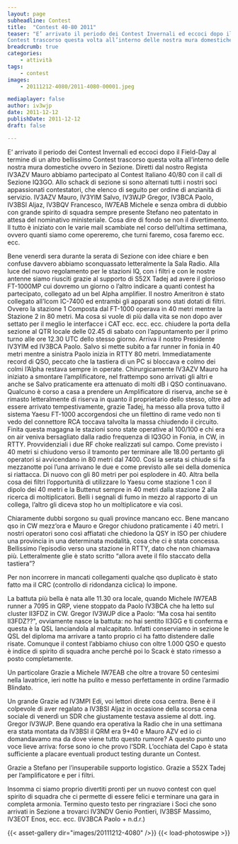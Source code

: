 ```yaml
---
layout: page
subheadline: Contest
title:  "Contest 40-80 2011"
teaser: "E’ arrivato il periodo dei Contest Invernali ed eccoci dopo il Field-Day al termine di un altro bellissimo 
Contest trascorso questa volta all’interno delle nostra mura domestiche ovvero in Sezione."
breadcrumb: true
categories:
    - attività
tags:
    - contest
images:
    - 20111212-4080/2011-4080-00001.jpeg

mediaplayer: false
author: iv3wjp
date: 2011-12-12
publishDate: 2011-12-12
draft: false

---
```


E’ arrivato il periodo dei Contest Invernali ed eccoci dopo il Field-Day al termine di un altro bellissimo Contest 
trascorso questa volta all’interno delle nostra mura domestiche ovvero in Sezione. Diretti dal nostro Regista IV3AZV 
Mauro abbiamo partecipato al Contest Italiano 40/80 con il call di Sezione IQ3GO. Allo schack di sezione si sono alternati 
tutti i nostri soci appassionati contestatori, che elenco di seguito per ordine di anzianità di servizio. IV3AZV Mauro, 
IV3YIM Salvo, IV3WJP Gregor, IV3BCA Paolo, IV3BSI Aljaz, IV3BQV Francesco, IW7EAB Michele e senza ombra di dubbio con 
grande spirito di squadra sempre presente Stefano neo patentato in attesa del nominativo ministeriale. Cosa dire di fondo 
se non il divertimento. Il tutto è iniziato con le varie mail scambiate nel corso dell’ultima settimana, ovvero quanti 
siamo come opereremo, che turni faremo, cosa faremo ecc. ecc.

Bene venerdì sera durante la serata di Sezione con idee chiare e ben confuse davvero abbiamo sconquassato letteralmente 
la Sala Radio. Alla luce del nuovo regolamento per le stazioni IQ, con i filtri e con le nostre antenne siamo riusciti 
grazie al supporto di S52X Tadej ad avere il glorioso FT-1000MP cui dovremo un giorno o l’altro indicare a quanti contest 
ha partecipato, collegato ad un bel Alpha amplifier. Il nostro Ameritron è stato collegato all’Icom IC-7400 ed entrambi 
gli apparati sono stati dotati di filtri. Ovvero la stazione 1 Composta dal FT-1000 operava in 40 metri mentre la 
Stazione 2 in 80 metri. Ma cosa si vuole di più dalla vita se non dopo aver settato per il meglio le interfacce i 
CAT ecc. ecc. ecc. chiudere la porta della sezione al QTR locale delle 02.45 di sabato con l’appuntamento per il primo 
turno alle ore 12.30 UTC dello stesso giorno. Arriva il nostro Presidente IV3YIM ed IV3BCA Paolo. Salvo si mette subito 
a far runner in fonia in 40 metri mentre a sinistra Paolo inizia in RTTY 80 metri. Immediatamente record di QSO, peccato 
che la tastiera di un PC si bloccava e colmo dei colmi l’Alpha restava sempre in operate. Chirurgicamente IV3AZV Mauro 
ha iniziato a smontare l’amplificatore, nel frattempo sono arrivati gli altri e anche se Salvo praticamente era attenuato 
di molti dB i QSO continuavano. Qualcuno è corso a casa a prendere un Amplificatore di riserva, anche se è rimasto 
letteralmente di riserva in quanto il proprietario dello stesso, oltre ad essere arrivato tempestivamente, grazie Tadej, 
ha messo alla prova tutto il sistema Yaesu FT-1000 accorgendosi che un filettino di rame vedo non ti vedo del connettore 
RCA toccava talvolta la massa chiudendo il circuito. Finita questa magagna le stazioni sono state operative al 100/100 e 
chi era on air veniva bersagliato dalla radio frequenza di IQ3GO in Fonia, in CW, in RTTY. Provvidenziali i due RF choke 
realizzati sul campo. Come previsto i 40 metri si chiudono verso il tramonto per terminare alle 18.00 pertanto gli 
operatori si avvicendano in 80 metri dal 7400. Così la serata si chiude si fa mezzanotte poi l’una arrivano le due e 
come previsto alle sei della domenica si riattacca. Di nuovo con gli 80 metri per poi esplodere in 40. Altra bella 
cosa dei filtri l’opportunità di utilizzare lo Yaesu come stazione 1 con il dipolo dei 40 metri e la Buttenut sempre in 
40 metri dalla stazione 2 alla ricerca di moltiplicatori. Belli i segnali di fumo in mezzo al rapporto di un collega, 
l’altro gli diceva stop ho un moltiplicatore e via così.

Chiaramente dubbi sorgono su quali province mancano ecc. Bene mancano qso in CW mezz’ora e Mauro e Gregor chiudono 
praticamente i 40 metri. I nostri operatori sono così affiatati che chiedono la QSY in ISO per chiudere una provincia 
in una determinata modalità, cosa che ci è stata concessa. Bellissimo l’episodio verso una stazione in RTTY, dato che 
non chiamava più. Letteralmente glie è stato scritto “allora avete il filo staccato della tastiera”?

Per non incorrere in mancati collegamenti qualche qso duplicato è stato fatto ma il CRC (controllo di ridondanza ciclica) 
lo impone.

La battuta più bella è nata alle 11.30 ora locale, quando Michele IW7EAB runner a 7095 in QRP, viene stoppato da Paolo 
IV3BCA che ha letto sul cluster II3FDZ in CW. Gregor IV3WJP dice a Paolo: “Ma cosa hai sentito II3FDZ??", ovviamente 
nasce la battuta: no hai sentito II3GG e ti conferma e questa è la QSL lanciandola al malcapitato. Infatti conserviamo 
in sezione le QSL del diploma ma arrivare a tanto proprio ci ha fatto distendere dalle risate. Comunque il contest 
l’abbiamo chiuso con oltre 1.000 QSO e questo è indice di spirito di squadra anche perché poi lo Scack è stato rimesso 
a posto completamente.

Un particolare Grazie a Michele IW7EAB che oltre a trovare 50 centesimi nella lavatrice, ieri notte ha pulito e messo 
perfettamente in ordine l’armadio Blindato.

Un grande Grazie ad IV3MPI Edi, voi lettori direte cosa centra. Bene è il colpevole di aver regalato a IV3BSI Aljaz in 
occasione della scorsa cena sociale di venerdì un SDR che giustamente testava assieme al dott. ing. Gregor IV3WJP. 
Bene quando era operativa la Radio che in una settimana era stata montata da IV3BSI il QRM era 9+40 e Mauro AZV ed io 
ci domandavamo ma da dove viene tutto questo rumore? A questo punto uno voce lieve arriva: forse sono io che provo l’SDR. 
L’occhiata del Capo è stata sufficiente a placare eventuali product testing durante un Contest.

Grazie a Stefano per l’insuperabile supporto logistico. Grazie a S52X Tadej per l’amplificatore e per i filtri.

Insomma ci siamo proprio divertiti pronti per un nuovo contest con quel spirito di squadra che ci permette di essere 
felici e terminare una gara in completa armonia. Termino questo testo per ringraziare i Soci che sono arrivati in 
Sezione a trovarci IV3NDV Genio Pontieri, IV3BSF Massimo, IV3EOT Enos, ecc. ecc. (IV3BCA Paolo + n.d.r.)

{{< asset-gallery dir="images/20111212-4080" />}}
{{< load-photoswipe >}}

